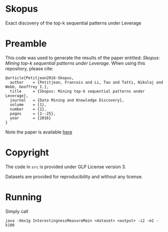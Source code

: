 # Skopus
Exact discovery of the top-k sequential patterns under Leverage

# Preamble

This code was used to generate the results of the paper entitled: 
*Skopus: Mining top-k sequential patterns under Leverage*.
When using this repository, please cite:
```
@article{Petitjean2016-Skopus,
  author    = {Petitjean, Francois and Li, Tao and Tatti, Nikolaj and Webb, Geoffrey I.},
  title     = {Skopus: Mining top-k sequential patterns under Leverage},
  journal   = {Data Mining and Knowledge Discovery},
  volume    = {1},
  number    = {1},
  pages     = {1--25},
  year      = {2016}
}
```
Note the paper is available [here](Skopus-DMKD.pdf)


# Copyright
The code in `src` is provided under GLP License version 3. 

Datasets are provided for reproducibility and without any license. 

# Running
Simply call
```
java -Xmx1g InterestingnessMeasureMain <dataset> <output> -i2 -m1 -k100
```

